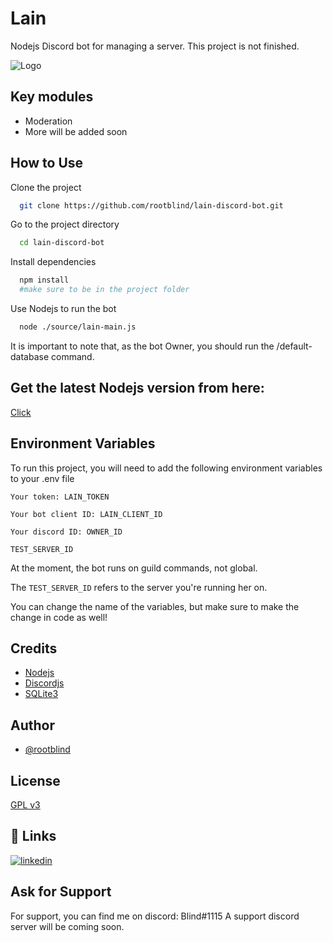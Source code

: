 
# Lain

 Nodejs Discord bot for managing a server.
 This project is not finished.


![Logo](https://i.ibb.co/xG8Nv30/Lain-Discord-Bot.png)

## Key modules

- Moderation
- More will be added soon


## How to Use

Clone the project

```bash
  git clone https://github.com/rootblind/lain-discord-bot.git
```

Go to the project directory

```bash
  cd lain-discord-bot
```

Install dependencies

```bash
  npm install
  #make sure to be in the project folder
```

Use Nodejs to run the bot

```bash
  node ./source/lain-main.js
```

It is important to note that, as the bot Owner, you should run the /default-database command.


## Get the latest Nodejs version from here:
[Click](https://nodejs.org/en/)


    
## Environment Variables

To run this project, you will need to add the following environment variables to your .env file



`Your token: LAIN_TOKEN`

`Your bot client ID: LAIN_CLIENT_ID`

`Your discord ID: OWNER_ID`

`TEST_SERVER_ID`

At the moment, the bot runs on guild commands, not global.

The `TEST_SERVER_ID` refers to the server you're running her on.

You can change the name of the variables, but make sure to make the change in code as well!

## Credits

 - [Nodejs](https://nodejs.org/en/)
 - [Discordjs](https://discordjs.guide/#before-you-begin)
 - [SQLite3](https://www.sqlite.org/index.html)


## Author

- [@rootblind](https://www.github.com/rootblind)


## License

[GPL v3](https://github.com/rootblind/lain-discord-bot/blob/main/LICENSE)


## 🔗 Links

[![linkedin](https://img.shields.io/badge/linkedin-0A66C2?style=for-the-badge&logo=linkedin&logoColor=white)](www.linkedin.com/in/grecu-ionut-catalin)


## Ask for Support

For support, you can find me on discord: Blind#1115
A support discord server will be coming soon.

